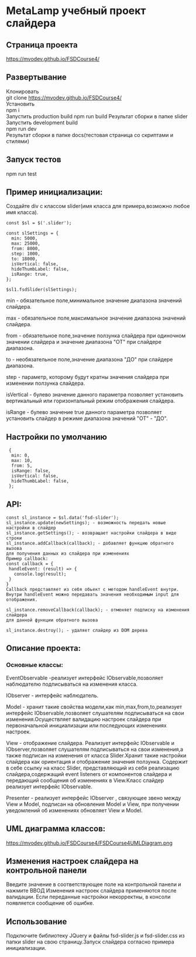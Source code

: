 # MetaLamp учебный проект слайдера
## Страница проекта
https://mvodev.github.io/FSDCourse4/
## Развертывание
Клонировать  
git clone https://mvodev.github.io/FSDCourse4/  
Установить  
npm i  
Запустить production build
npm run build
Результат сборки в папке slider  
Запустить development build  
npm run dev  
Результат сборки в папке docs(тестовая страница со скриптами и стилями)  
## Запуск тестов
npm run test
## Пример инициализации:
Создайте div с классом slider(имя класса для примера,возможно любое имя класса).
```
const $sl = $('.slider');

const slSettings = {
  min: 5000,
  max: 25000,
  from: 8000,
  step: 1000,
  to: 18000,
  isVertical: false,
  hideThumbLabel: false,
  isRange: true,
};

$sl1.fsdSlider(slSettings);

```
min - обязательное поле,минимальное значение диапазона значений слайдера.

max - обязательное поле,максимальное значение диапазона значений слайдера.

from - обязательное поле,значение ползунка слайдера при одиночном значении слайдера
и значение диапазона "ОТ" при слайдере диапазона.

to - необязательное поле,значение диапазона "ДО" при слайдере диапазона.

step - параметр, которому будут кратны значения слайдера при изменении ползунка слайдера.

isVertical - булево значение данного параметра позволяет установить вертикальный или горизонтальный режим отображения слайдера.

isRange - булево значение true данного параметра позволяет установить слайдер в режиме диапазона значений "ОТ" - "ДО".

## Настройки по умолчанию
```
 {
  min: 0,
  max: 10,
  from: 5,
  isRange: false,
  isVertical: false,
  hideThumbLabel: false,
 };
 ```
 ## API:
 ```
 const sl_instance = $sl.data('fsd-slider');
 sl_instance.update(newSettings); - возможность передать новые настройки в слайдер
 sl_instance.getSettings(); - возвращает настройки слайдера в виде строки
 sl_instance.addCallback(callback); - добавляет функцию обратного вызова 
 для получения данных из слайдера при изменениях
 Пример callback:
 const callback = {
  handleEvent: (result) => {
    console.log(result);
  }
 }
 Callback представляет из себя обьект с методом handleEvent внутри.
 Внутри handleEvent можно передавать значения необходимым input для отображения.

 sl_instance.removeCallback(callback); - отменяет подписку на изменения слайдера
 для данной функции обратного вызова

 sl_instance.destroy(); - удаляет слайдер из DOM дерева

 ```
## Описание проекта:
### Основные классы:
 EventObservable -реализует интерфейс IObservable,позволяет наблюдателю 
 подписываться на изменения класса.

 IObserver - интерфейс наблюдатель.

 Model - хранит такие свойства модели,как min,max,from,to,реализует интерфейс IObservable,позволяет слушателям подписываться на свои изменения.Осуществляет валидацию настроек слайдера при первоначальной инициализации или последующих изменениях настроек.

 View - отображение слайдера. Реализует интерфейс IObservable и IObserver,позволяет слушателям подписываться на свои изменения,а также подписан на изменения от класса Slider.Хранит такие настройки слайдера как ориентация и отображение значения ползунка.
 Содержит в себе ссылку на класс Slider, представляющий из себя реализацию слайдера,содержащий event listeners от компонентов слайдера и передающий сообщения об изменениях в View.Класс слайдер 
 реализует интерфейс IObservable.

 Presenter - реализует интерфейс IObserver , связующее звено между View и Model, подписан на обновления Model и View, при получении уведомлений об изменениях обновляет View и Model.

 ## UML диаграмма классов:
 https://mvodev.github.io/FSDCourse4/FSDCourse4UMLDiagram.png

 ## Изменения настроек слайдера на контрольной панели
 Введите значение в соответствующее поле на контрольной панели и нажмите ВВОД 
 Изменения настроек слайдера применяются после валидации. Если переданные настройки некорректны, в консоли появляется сообщение об ошибке.

 ## Использование
 Подключите библиотеку JQuery и файлы fsd-slider.js и fsd-slider.css из папки slider на свою страницу.Запуск слайдера согласно примера инициализации.